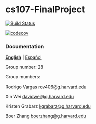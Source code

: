 # cs107-FinalProject

[![Build Status](https://travis-ci.com/CS107-gharvar4d/cs107-FinalProject.svg?token=ny3hhvbhSR6Q3zL8JGSX&branch=master)](https://travis-ci.com/CS107-gharvar4d/cs107-FinalProject)

[![codecov](https://codecov.io/gh/CS107-gharvar4d/cs107-FinalProject/branch/master/graph/badge.svg?token=8GK9WUDOZP)](undefined)

### Documentation

**[English](docs/documentation.md)** | [Español](docs/documentation-es.md) <!-- l10n:select -->


Group number: 28

Group mumbers:  

Rodrigo	Vargas	rov406@g.harvard.edu

Xin	Wei	davidwei@g.harvard.edu

Kristen	Grabarz	kgrabarz@g.harvard.edu

Boer	Zhang	boerzhang@g.harvard.edu

